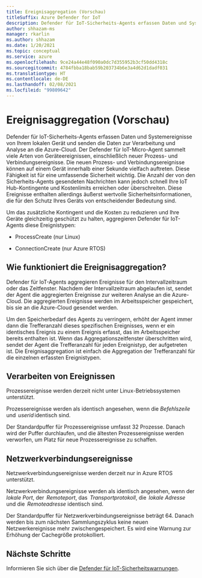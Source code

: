 ```yaml
---
title: Ereignisaggregation (Vorschau)
titleSuffix: Azure Defender for IoT
description: Defender für IoT-Sicherheits-Agents erfassen Daten und Systemereignisse von Ihrem lokalen Gerät und senden die Daten zur Verarbeitung und Analyse an die Azure-Cloud.
author: shhazam-ms
manager: rkarlin
ms.author: shhazam
ms.date: 1/20/2021
ms.topic: conceptual
ms.service: azure
ms.openlocfilehash: 9ce24a44e48f090a0dc7d355952b3cf50dd4318c
ms.sourcegitcommit: 4784fbba18bab59b203734b6e3a4d62d1dadf031
ms.translationtype: HT
ms.contentlocale: de-DE
ms.lasthandoff: 02/08/2021
ms.locfileid: "99809642"
---
```

# <a name="event-aggregation-preview"></a>Ereignisaggregation (Vorschau)

Defender für IoT-Sicherheits-Agents erfassen Daten und Systemereignisse von Ihrem lokalen Gerät und senden die Daten zur Verarbeitung und Analyse an die Azure-Cloud. Der Defender für IoT-Micro-Agent sammelt viele Arten von Geräteereignissen, einschließlich neuer Prozess- und Verbindungsereignisse. Die neuen Prozess- und Verbindungsereignisse können auf einem Gerät innerhalb einer Sekunde vielfach auftreten. Diese Fähigkeit ist für eine umfassende Sicherheit wichtig. Die Anzahl der von den Sicherheits-Agents gesendeten Nachrichten kann jedoch schnell Ihre IoT Hub-Kontingente und Kostenlimits erreichen oder überschreiten. Diese Ereignisse enthalten allerdings äußerst wertvolle Sicherheitsinformationen, die für den Schutz Ihres Geräts von entscheidender Bedeutung sind. 

Um das zusätzliche Kontingent und die Kosten zu reduzieren und Ihre Geräte gleichzeitig geschützt zu halten, aggregieren Defender für IoT-Agents diese Ereignistypen: 

- ProcessCreate (nur Linux) 

- ConnectionCreate (nur Azure RTOS) 

## <a name="how-does-event-aggregation-work"></a>Wie funktioniert die Ereignisaggregation? 

Defender für IoT-Agents aggregieren Ereignisse für den Intervallzeitraum oder das Zeitfenster. Nachdem der Intervallzeitraum abgelaufen ist, sendet der Agent die aggregierten Ereignisse zur weiteren Analyse an die Azure-Cloud. Die aggregierten Ereignisse werden im Arbeitsspeicher gespeichert, bis sie an die Azure-Cloud gesendet werden. 

Um den Speicherbedarf des Agents zu verringern, erhöht der Agent immer dann die Trefferanzahl dieses spezifischen Ereignisses, wenn er ein identisches Ereignis zu einem Ereignis erfasst, das im Arbeitsspeicher bereits enthalten ist. Wenn das Aggregationszeitfenster überschritten wird, sendet der Agent die Trefferanzahl für jeden Ereignistyp, der aufgetreten ist. Die Ereignisaggregation ist einfach die Aggregation der Trefferanzahl für die einzelnen erfassten Ereignistypen. 

## <a name="process-events"></a>Verarbeiten von Ereignissen 

Prozessereignisse werden derzeit nicht unter Linux-Betriebssystemen unterstützt. 

Prozessereignisse werden als identisch angesehen, wenn die *Befehlszeile* und  *userid* identisch sind. 

Der Standardpuffer für Prozessereignisse umfasst 32 Prozesse. Danach wird der Puffer durchlaufen, und die ältesten Prozessereignisse werden verworfen, um Platz für neue Prozessereignisse zu schaffen.  

## <a name="network-connection-events"></a>Netzwerkverbindungsereignisse 

Netzwerkverbindungsereignisse werden derzeit nur in Azure RTOS unterstützt. 

Netzwerkverbindungsereignisse werden als identisch angesehen, wenn der *lokale Port*, der  *Remoteport*, das  *Transportprotokoll*, die  *lokale Adresse* und die  *Remoteadresse* identisch sind. 

Der Standardpuffer für Netzwerkverbindungsereignisse beträgt 64. Danach werden bis zum nächsten Sammlungszyklus keine neuen Netzwerkereignisse mehr zwischengespeichert. Es wird eine Warnung zur Erhöhung der Cachegröße protokolliert.

## <a name="next-steps"></a>Nächste Schritte

Informieren Sie sich über die [Defender für IoT-Sicherheitswarnungen](concept-security-alerts.md).
